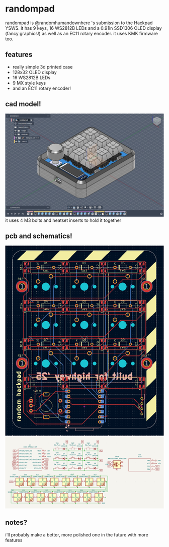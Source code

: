 # randompad
randompad is @randomhumandownhere 's submission to the Hackpad YSWS. it has 9 keys, 16 WS2812B LEDs and a 0.91in SSD1306 OLED display (fancy graphics!) as well as an EC11 rotary encoder. it uses KMK firmware too.

## features
- really simple 3d printed case
- 128x32 OLED display
- 16 WS2812B LEDs
- 9 MX style keys
- and an EC11 rotary encoder! 

## cad model!
![alt text](assets/3D-model.png)
it uses 4 M3 bolts and heatset inserts to hold it together

## pcb and schematics!
![alt text](assets/pcb.png)
![alt text](assets/schematics.png)

## notes?
i'll probably make a better, more polished one in the future with more features